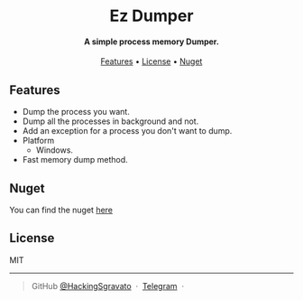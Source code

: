 
<h1 align="center">
  <br>
  Ez Dumper
  <br>
</h1>

<h4 align="center">A simple process memory Dumper.</h4>

<p align="center">
  <a href="#Features">Features</a> •
  <a href="#License">License</a> •
  <a href="#Nuget">Nuget</a>
</p>

## Features

* Dump the process you want.
* Dump all the processes in background and not.
* Add an exception for a process you don't want to dump.
* Platform
  - Windows.
* Fast memory dump method.


## Nuget
You can find the nuget [here](https://www.nuget.org/packages/Dumper/1.0.0)

## License

MIT

---

> GitHub [@HackingSgravato](https://github.com/HackingSgravato) &nbsp;&middot;&nbsp;
> [Telegram](https://t.me/VisualStudio2022) &nbsp;&middot;&nbsp;
